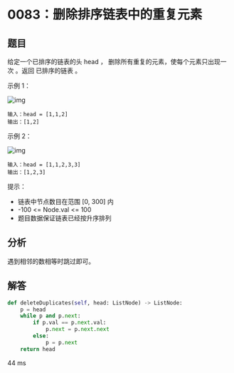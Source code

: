 # 0083：删除排序链表中的重复元素


## 题目

给定一个已排序的链表的头 head ， 删除所有重复的元素，使每个元素只出现一次 。返回 已排序的链表 。
 

示例 1：

![img](https://assets.leetcode.com/uploads/2021/01/04/list1.jpg)
    
    输入：head = [1,1,2]
    输出：[1,2]

示例 2：

![img](https://assets.leetcode.com/uploads/2021/01/04/list2.jpg)

    输入：head = [1,1,2,3,3]
    输出：[1,2,3]
	
提示：
- 链表中节点数目在范围 [0, 300] 内
- -100 <= Node.val <= 100
- 题目数据保证链表已经按升序排列
 
## 分析

遇到相邻的数相等时跳过即可。

## 解答

```python
def deleteDuplicates(self, head: ListNode) -> ListNode:
	p = head
	while p and p.next:
		if p.val == p.next.val:
			p.next = p.next.next
		else:
			p = p.next
	return head
```
44 ms
